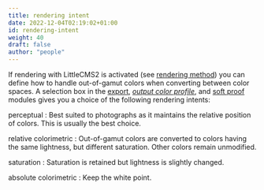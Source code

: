 ```yaml
---
title: rendering intent
date: 2022-12-04T02:19:02+01:00
id: rendering-intent
weight: 40
draft: false
author: "people"
---
```


If rendering with LittleCMS2 is activated (see [rendering method](./rendering-method.md)) you can define how to handle out-of-gamut colors when converting between color spaces. A selection box in the [export](../../views/toolboxes/export.md), [_output color profile_](../../views/darkroom/modules/output-color-profile.md), and [soft proof](../../views/toolboxes/soft-proof.md) modules gives you a choice of the following rendering intents:

perceptual
: Best suited to photographs as it maintains the relative position of colors. This is usually the best choice.

relative colorimetric
: Out-of-gamut colors are converted to colors having the same lightness, but different saturation. Other colors remain unmodified.

saturation
: Saturation is retained but lightness is slightly changed.

absolute colorimetric
: Keep the white point.
